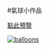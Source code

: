 #氣球小作品

[點此預覽](https://willingheart0526.github.io/0_Demo/Balloons/balloons.html)

[balloons]:https://github.com/willingheart0526/0_Demo/blob/master/Balloons/balloons.gif

[![balloons]](https://willingheart0526.github.io/0_Demo/Balloons/balloons.html)